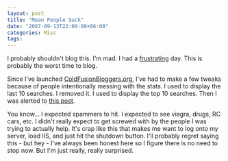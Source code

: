 ```yaml
---
layout: post
title: "Mean People Suck"
date: "2007-09-13T22:09:00+06:00"
categories: Misc 
tags: 
---
```


I probably shouldn't blog this. I'm mad. I had a <a href="http://www.raymondcamden.com/index.cfm/2007/9/13/CS3-doesnt-like-me--can-anyone-help">frustrating</a> day. This is probably the worst time to blog. 

Since I've launched <a href="http://www.coldfusionbloggers.org">ColdFusionBloggers.org</a>, I've had to make a few tweaks because of people intentionally messing with the stats. I used to display the last 10 searches. I removed it. I used to display the top 10 searches. Then I was alerted to <a href="http://blog.brianflove.com/articles/2007/09/13/cf-bloggers-search-stats">this post</a>.

You know... I expected spammers to hit. I expected to see viagra, drugs, RC cars, etc. I didn't really expect to get screwed with by the people I was trying to actually help. It's crap like this that makes me want to log onto my server, load IIS, and just hit the shutdown button. I'll probably regret saying this - but hey - I've always been honest here so I figure there is no need to stop now. But I'm just really, really surprised.